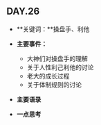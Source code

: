 ## DAY.26
+ **关键词：**操盘手、利他
+ **主要事件：**
    + 大神们对操盘手的理解
    + 关于人性利己利他的讨论
    + 老大的成长过程
    + 关于体制规则的讨论
+ **主要语录**


+ **一点思考**
